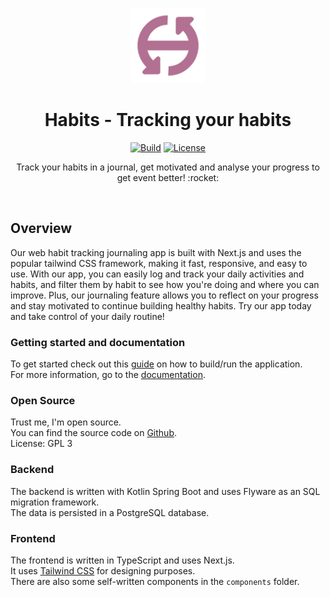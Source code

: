 <p align="center">
    <a href="https://github.com/bfhmea4/mea4_01_habits">
        <img height="120px" src="./assets/habits_logo_original.png" />
    </a>
    <h1 align="center">
        Habits - Tracking your habits
    </h1>
</p>

<p align="center">
  <a href="https://github.com/bfhmea4/mea4_01_habits/issues"><img
    src="https://img.shields.io/github/issues/bfhmea4/mea4_01_habits"
    alt="Build"
  /></a>
  <a href="https://github.com/bfhmea4/mea4_01_habits"><img
    src="https://img.shields.io/github/license/bfhmea4/mea4_01_habits"
    alt="License"
  /></a>
</p>

<p align="center">
  Track your habits in a journal, get motivated and analyse your progress to get event better! :rocket:
</p>

<br>

## Overview

Our web habit tracking journaling app is built with Next.js and uses the popular tailwind CSS framework, making it fast, responsive, and easy to use. With our app, you can easily log and track your daily activities and habits, and filter them by habit to see how you're doing and where you can improve. Plus, our journaling feature allows you to reflect on your progress and stay motivated to continue building healthy habits. Try our app today and take control of your daily routine!

### Getting started and documentation

To get started check out this [guide](https://bfhmea4.github.io/mea4_01_habits/getting-started/) on how to build/run the application.  
For more information, go to the [documentation](https://bfhmea4.github.io/mea4_01_habits/).

### Open Source

Trust me, I'm open source.  
You can find the source code on [Github](https://github.com/bfhmea4/mea4_01_habits).  
License: GPL 3

### Backend

The backend is written with Kotlin Spring Boot and uses Flyware as an SQL migration framework.  
The data is persisted in a PostgreSQL database. 

### Frontend

The frontend is written in TypeScript and uses Next.js.  
It uses [Tailwind CSS](https://tailwindcss.com/) for designing purposes.  
There are also some self-written components in the `components` folder.
